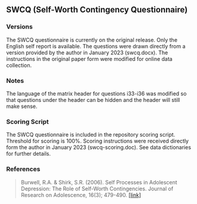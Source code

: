 ## SWCQ (Self-Worth Contingency Questionnaire)

### Versions
The SWCQ questionnaire is currently on the original release. Only the English self report is available.  The questions were drawn directly from a version provided by the author in January 2023 (swcq.docx).  The instructions in the original paper form were modified for online data collection.


### Notes
The language of the matrix header for questions i33-i36 was modified so that questions under the header can be hidden and the header will still make sense.


### Scoring Script
The SWCQ questionnaire is included in the repository scoring script. Threshold for scoring is 100%. Scoring instructions were received directly form the author in January 2023 (swcq-scoring.doc). See data dictionaries for further details.


### References
> Burwell, R.A. & Shirk, S.R. (2006). Self Processes in Adolescent Depression: The Role of Self-Worth Contingencies. Journal of Research on Adolescence, 16(3); 479-490. [[link]](https://onlinelibrary.wiley.com/doi/pdf/10.1111/j.1532-7795.2006.00503.x)